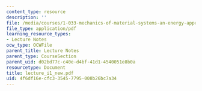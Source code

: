 ```yaml
---
content_type: resource
description: ''
file: /media/courses/1-033-mechanics-of-material-systems-an-energy-approach-fall-2003/4f6df16ecfc335457795008b26bc7a34_lecture_i1_new.pdf
file_type: application/pdf
learning_resource_types:
- Lecture Notes
ocw_type: OCWFile
parent_title: Lecture Notes
parent_type: CourseSection
parent_uid: d02bd77c-c40e-d4bf-41d1-4540051e8b0a
resourcetype: Document
title: lecture_i1_new.pdf
uid: 4f6df16e-cfc3-3545-7795-008b26bc7a34
---
```

